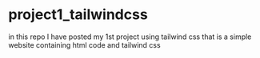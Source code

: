 # project1_tailwindcss
in this repo I have posted my 1st project using tailwind css that is a simple website containing html code and tailwind css
